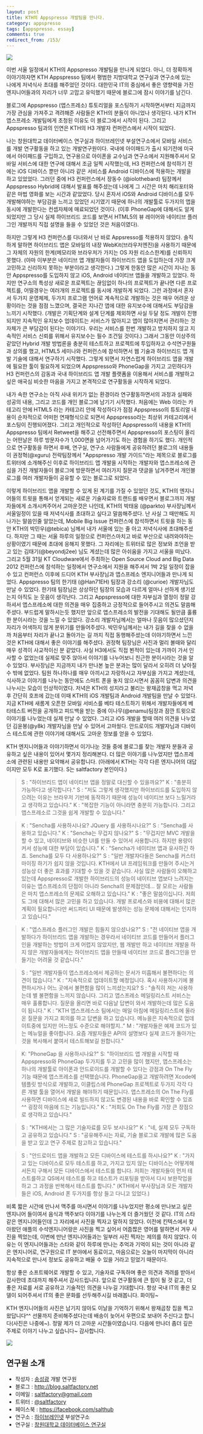 ```yaml
---
layout: post
title: KTH의 Appspresso 개발팀을 만나다.
category: appspresso
tags: [appspresso. essay]
comments: true
redirect_from: /153/
---
```


![](http://cfile4.uf.tistory.com/image/1229AD3D4FCB4C74052EA2)

이번 서울 일정에서 KTH의 Appspresso 개발팀을 만나게 되었다. 아니, 더 정확하게 이야기하자면 KTH Appspresso 팀에서 평범한 지방대학교 연구실과 연구소에 있는 나에게 저녁식사 초대를 해주었던 것이다. 대한민국 IT의 중심에서 좋은 영향력을 가진 엔지니어들과의 자리가 너무 고맙고 유익했기 때문에 블로그에 잠시 이야기를 남긴다.

<!--more-->

블로그에 Appspresso (앱스프레소) 튜토리얼을 포스팅하기 시작하면서부터 지금까지 가장 관심을 가져주고 격려해준 사람들은 KTH의 분들이 아니었나 생각된다. 내가 KTH 앱스프레소 개발팀에게 초청된 이유도 이 블로그에서 시작이 된다. 그리고 Appspresso 팀과의 인연은 KTH의 H3 개발자 컨퍼런스에서 시작이 되었다.

나는 창원대학교 데이터베이스 연구실과 하이브레인넷 부설연구소에서 모바일 서비스를 개발 연구활동을 하고 있는 개발연구원이다. 국내에 아이패드가 출시 되기전에 미국에서 아이패드를 구입하고, 연구용으로 아이폰을 교수님과 연구소에서 지원해주셔서 모바일 서비스에 대한 연구에 대해서 조금 일찍 시작했는데, H3 컨퍼런스에 참석하기 전에는 iOS 디바이스 뿐만 아니라 같은 서비스를 Android 디바이스에 적용하는 개발을 하고 있었었다. 그러던 중에 H3 컨퍼런스에서 장동수 (@iolothebard) 팀장께서 Appspresso Hybrid에 대해서 발표를 해주셨는데 나에게 그 시간은 마치 해리포터와 같은 마법 영화를 보는 시간과 같았었다. 당시 혼자서 iOS와 Android 디바이스를 모두 개발해야하는 부담감을 느끼고 있었던 시기였기 때문에 하나의 개발툴로 두가지의 앱을 동시에 개발한다는 컨셉자체에 매료되었던 것이다. (이후 PhoneGap에 대해서도 알게되었지만 그 당시 실제 하이브리드 코드를 보면서 HTML5의 뷰 레이어와 네이티브 플러그인 개발까지 직접 설명을 들을 수 있었던 것은 처음이였다).

하지만 그렇게 H3 컨퍼런스를 다녀와서 난 바로 Appsresso를 적용하지 않았다. 솔직하게 말하면 하이브리드 앱은 모바일의 내장 WebKit(브라우저엔진)을 사용하기 때문에 그 자체의 자원의 한계(메모리와 브라우저가 가지는 OS 자원 리소스한계)를 신뢰하지 못했다. (아마 이부분은 네이티브 앱 개발자들이 하이브리드 앱을 도입하는데 가장 크게 고민하고 신리하지 못하는 부분이라고 생각한다.) 그렇게 한동안 많은 시간이 지나는 동안 Appspresso를 도입하지 않고 iOS, Android 네이티브 앱들을 개발하고 있었다. 하지만 연구소의 특성상 새로운 프로젝트는 끊임없이 하나의 프로젝트가 끝나면 다른 프로젝트를, 어떨경우는 여러개의 프로젝트를 동시에 개발하게 되었다. 그런 과정에서 혼자서 두가지 운영체제, 두가지 프로그램 언어로 계속적으로 개발하는 것은 매우 어려운 상황이라는 것을 점점 느꼈으며, 결국은 지나간 앱에 대한 유지보수에 대해서도 부담감을 느끼기 시작했다. (개발은 기획단계와 설계 단계를 제외하면 사실 두달 정도 개발이 진행되지만 지속적인 유지보수 업데이트는 서비스가 많아지고 앱이 많아지면서 관리하는 것 자체가 큰 부담감이 된다는 이야기다. 우리는 서비스를 한번 개발하고 방치하지 않고 지속적인 서비스 신뢰를 위해서 유지보수는 필수 조건일 것이다.) 그래서 그동안 이상주의 같았던 Hybrid 개발 방법론을 충분히 테스트하고 프로젝트에 투입하자고 수석연구원들과 상의를 했고, HTML5 세미나와 컨퍼런스에 참석하면서 웹 기술과 하이브리드 앱 개발 기술에 대해서 연구하기 시작했다. 그렇게 되면서 자연스럽게 하이브리드 앱을 개발에 필요한 툴이 필요하게 되었으며 Appspresso와 PhoneGap을 가지고 고민하다가 H3 컨퍼런스의 감동과 국내 하이브리드 앱 개발 플랫폼을 이용해서 서비스를 개발하고 싶은 애국심 비슷한 마음을 가지고 본격적으로 연구활동을 시작하게 되었다.


내가 속한 연구소는 아직 사내 위키가 없는 환경이라 연구활동하면서의 과정과 실패와 성공의 내용, 그리고 코드를 개인 블로그에 남기기 시작했다. 처음에는 Web 이라는 카테고리 안에 HTML5 라는 카테고리 안에 작성하다가 점점 Appspresso의 튜토리얼 내용이 순차적으로 어떠헌 연재형식으로 되면서 Appspresso라는 최상위 카테고리에서 포스팅이 진행되어졌다. 그리고 개인적으로 작성하던 Appspresso의 내용을 KTH의 Appspresso 팀에서 Retweet을 해주고 선전해주면서 Appspresso의 포스팅이 올리는 어떤날은 하루 방문자수가 1,000면을 넘어가기도 하는 경험을 하기도 했다. 개인적으로 연구활동을 하면서 후배, 연구실, 연구소 사람들에게 공유하려던 블로그의 내용들이 권정혁(@xguru) 전략팀장께서 "Appspresso 개발 가이드"라는 제목으로 블로그를 트위터에 소개해주신 이후로 하이브리드 앱 개발을 시작하는 개발자와 앱스프레소에 관심을 가진 개발자들이 블로그에 방문하면서 여러가지 질문과 댓글을 남겨주면서 개인블로그를 여러 개발자들이 공유할 수 있는 블로그로 되었다.

이렇게 하이브리드 앱을 개발할 수 있게 된 계기를 가질 수 있었던 것도, KTH의 엔지니어들의 트윗을 통해서 얻게되는 새로운 기술자료와 트랜드를 배우면서 블로그까지 개발자들에게 소개시켜주어서 고마운것은 나인데, KTH의 박태웅 (@parkto) 부사장님께서 서울일정이 있을 때 저녁식사를 초대하고 싶다고 말씀해주셨다. 난 사실 그 때만해도 지나가는 말씀인줄 알았는데, Mobile Big Issue 컨퍼런스에 참석하면서 트윗을 하는 동안 KTH의 박민우(@tebica) 님께서 내가 서울에 있는 줄 아고 저녁식사에 초대해주셨다. 하지만 그 때는 서울 하루의 일정으로 컨퍼런스마치고 바로 부산으로 내려와야하는 상황이였기 때문에 초대에 응해지 못했다. 그 자리에는 트위터로 많은 정보와 조언을 받고 있는 김태기(@beyondj2ee) 님도 계셨는데 많은 아쉬움을 가지고 서울을 떠났다. 그리고 5월 31일 KT Cloudware에서 주최하는 Open Source Cloud and Big Data 2012 컨퍼런스에 참석하는 일정에서 연구소에서 지원을 해주셔서 1박 2일 일정이 잡을 수 있고 컨퍼런스 이후에 드디어 KTH 부사장님과 앱스프레소 엔지니어들과 만나게 되었다. Appspresso 팀의 한기태 (@Han71EH) 팀장과 강소리 (@curioe) 개발자님도 만날 수 있었다. 한기태 팀장님은 상상하던 팀장의 모습과 다르게 얼마나 선하게 생기셨는지 아직도 눈 웃음이 생각난다. 그리고 Appspresso에 대한 자부심과 열정이 정말 강하셔서 앱스프레소에 대한 의견을 매우 집중하고 긍정적으로 들어주시고 의견도 말씀해주셨다. 부드럽게 말하시는듯 했지만 앞으로 앱스프레소의 발전을 기대해도 될만큼 훌륭한 분이시라는 것을 느낄 수 있었다. 강소리 개발자님께서는 얼마나 웃음이 많으셨던지 자리가 어색하지 않게 분위기를 만들어주셨다. 박민우님께서는 내가 길을 찾을 수 없을까 처음부터 자리가 끝나고 돌아가는 길 까지 직접 동행해주셨는데 이야기하면서 느낀 것은 KTH에 대해서 좋은 이야기를 해주셨다. 권정혁 팀장님은 사진과 멀리 볼때와 달리 매우 성격이 사교적이신 분 같았다. 사실 H3에서도 직접 뵌적이 있는데 가까이 가서 인사할 수 없었는데 실제로 맞주 앉아서 이야기를 나누어보니 친근한 분이시라는 것을 알 수 있었다. 부사장님은 지금까지 내가 만나본 높은 분과는 많이 달라서 오히려 더 낮아질 수 밖에 없었다. 팀원 하나하나를 매우 아끼시고 자랑하시고 자부심을 가지고 계셨는데, 식사하고 이야기를 나누는 동안에도 스마트 폰을 놓지 않으시면서 꼼꼼히 답변과 의견을 나누시는 모습이 인상적이였다. 저녁은 KTH의 성지라고 불리는 왕재곱창을 먹고 저녁 후 간단히 호프에 갔는데 이때 KTH의 iOS 개발팀과 Android 개발팀을 만날 수 있었다. 지금 KTH에 새롬게 오픈한 모바일 서비스를 베타 테스트하기 위해서 개발자들에게 베타테스트 버전을 공개하고 피드백을 받는 중에 이나무(@enamu)팀장과 잠깐 트윗으로 이야기를 나누었는데 실제 만날 수 있었다. 그리고 iOS 개발을 할때 여러 의견을 나누었던 김윤봉(@y8k) 개발자님을 만날 수 있어서 고마웠다. 안드로이드 개발자님과 디바이스 테스트에 관한 이야기에 대해서도 고마운 정보를 얻을 수 있었다.

KTH 엔지니어들과 이야기하면서 이기나눈 것들 중에 블로그를 찾는 개발자 분들과 공유하고 싶은 내용이 있어서 몇가지 정리해본다. 더 많은 이야기를 나누었지만 앱스프레소에 관련된 내용만 요약해서 공유합니다. (아래에서 KTH는 각각 다른 엔지니어의 대답이지만 모두 K로 표기했다. S는 saltfactory 본인이다.)

>S : "하이브리드 앱이 네이티브 앱을 정말로 대신할 수 있을까요?"
K : "충분히 가능하다고 생각합니다."
S : "저도 그렇게 생각했지만 하이브리드를 도입하지 않으려는 이유는 브라우저 기반에 동작하기 때문에 성능이 네이티브 보다 느릴거라고 생각하고 있습니다."
K : "복잡한 기능이 아니라면 충분히 가능합니다. 그리고 앱스프레소르 그것을 쉽게 개발할 수 있습니다."


>K : "Sencha를 사용하시나요? JQuery 를 사용하시나요?"
S : "Sencha를 사용하고 있습니다."
K : "Sencha는 무겁지 않나요?"
S : "무겁지만 MVC 개발을 할 수 있고, 네이티브와 비슷한 UI를 만들 수 있어서 사용합니다. 하지만 용량이 커서 성능에 대한 부담이 있습니다."
K : "Sencha가 네이티브 앱과 유사하긴 하죠. Sencha를 모두 다 사용하나요?"
S : "일반 개발자다들은 Sencha를 커스터마이징 하기가 쉽지 않을 것입니다. KTH에서 UI 프레임워크를 만들어 주시는거 성능상 더 좋은 효과를 기대할 수 있을 것 같습니다. 사실 많은 사람들이 오해하고 있는데 Appspresso로 개발한 하이브리드의 성능이 네이티브 앱보다 느려지는 이유는 앱스프레소의 단점이 아니라 Sencha의 문제점인데... 잘 모르는 사람들은 마치 앱스프레소의 문제로 오해하고 있습니다."
K : "좋은 말씀이십니다. 저희도 그에 대해서 많은 고민을 하고 있습니다. 개발 프로세스와 비용에 대해서 많은 계획이 필요합니다만 써드파티 UI 때문에 발생하는 성능 문제에 대해서는 인지하고 있습니다."


>K : "앱스프레소 플러그인 개발은 힘들지 않으셨나요?"
S : "전 네이티브 앱을 개발하다가 하이브리드 앱을 개발하는 경우라서 네이티브 코드를 만들어서 플러그인을 개발하는 방법이 크게 어렵지 않았지만, 웹 개발만 하고 네이티브 개발을 하지 않은 개발자들에게는 하이브리드 앱을 만들때 네이티브 코드로 플러그인을 만들기는 어려울 것 같습니다."


>S : "일반 개발자들이 앱스프레소에서 제공하는 문서가 미흡해서 불편하다는 의견이 많습니다."
K : "지속적으로 업데이트할 예정입니다. 혹시 사용하시기에 불편하시거나 어느 곳에서 불편함을 많이 느끼셨는지요?
S : "솔직히 저는 사용하는데 별 불편함을 느끼지 않습니다. 그리고 앱스프레소 메일링리스트 서비스는 매우 훌륭합니다. 질문을 올리면 바로 다음날 답변이 와서 개발하는데 많은 도움이 됩니다."
K : "KTH 앱스프레스소 팀에서는 매일 아침에 메일링리스트에 올라온 질문을 가지고 회의를 하고 답변을 하고 있습니다. 메뉴을은 지속적으로 업데이트중에 있지만 어느정도 수준으로 해야할지.."
M : "개발자들은 예제 코드가 있는 메뉴얼을 좋아합니다. 요즘 개발자들은 API의 설명보다 실제 코드가 돌아가는 것을 복사해서 붙여서 테스트해보길 원합니다."


>K: "PhoneGap 을 사용하시나요?"
S: "하이브리드 앱 개발을 시작할 때 Appspresso와 PhoneGap 두가지를 두고 고민을 많이 했지만, 앱스프레소는 하나의 개발툴로 아이폰과 안드로이드를 개발할 수 있다는 강점과 On The Fly 기능 때문에 앱스프레소를 선택했습니다. PhoneGap을고 개발하려면 Xcode에 템플릿 방식으로 개발하고, 이클립스에 PhoneGap 프로젝트로 두가지 각각 다른 개발 툴을 열어서 개발을 해야하기 때문입니다. 앱스프레소의 On The Fly를 사용하면 디바이스에 새로 빌드하지 않고도 변경된 내용을 바로 확인할 수 있죠^^ 굉장히 마음에 드는 기능입니다."
K : "저희도 On The Fly를 가장 큰 장점으로 생각하고 있습니다."


>S : "KTH에서는 그 많은 기술자료를 모두 보시나요?"
K : "네, 실제 모두 구독하고 공유하고 있습니다."
S : "공유해주시는 자료, 기술 블로그로 개발에 많은 도움을 받고 있고 연구 주제로 참고하고 있습니다."


>S : "안드로이드 앱을 개발하고 모든 디바이스에 테스트를 하시나요?"
K : "가지고 있는 디바이스로 모두 테스트를 하고, 가지고 있지 않는 디바이스는 어떻게해서든지 구해서 모든 디바이스에서 테스트를 합니다. 저희는 개발자들이 먼저 테스트를하고 QS에서 테스트를 하고 테스트가 리포팅을 받아서 다시 보완작업을 하고 그 과정을 반복해서 테스트를 합니다."
(KTH에서 부사장님과 모든 개발자들은 iOS, Android 폰 두가지를 항상 들고 다니고 있었다.)


비록 짧은 시간에 만나서 맥주를 마시면서 이야기를 나누었지만 평소에 만나보고 싶은 엔지니어 들이여서 음식과 맥주보다 이야기를 나누는게 더 즐거웠던 것 같다. IT의 스타같은 엔지니어들인데 그 자리에서 사진을 찍자고 말하지 않았다. 이전에 킨텍스에서 찾아왔던 애플의 수석엔지니어랑은 사진을 찍고 싶어서 어줍짢은 영어를 말하면서 겨우 사진을 찍었는데, 이번에 만난 엔지니어들과는 일부러 사진 찍자는 제의를 하지 않았다. 이유는 이 엔지니어들과는 스타와 같이 하루에 만나는 추억과 기억이 되는 것이 아니라 같은 엔지니어로, 연구원으로 IT 분야에서 동료이고, 마음으로는 오늘이 마지막이 아니라 지속적으로 만나서 정보도 공유하고 배울 수 있을 거라고 믿었기 때문이다.

항상 좋은 소프트웨어로 개발할 수 있고, 기술자료 구독하며 좋은 의견과 격려를 받아서 감사한데 초대까지 해주셔서 감사드립니다. 앞으로 연구활동에 큰 힘이 될 것 같고, 더 좋은 자료를 서로 공유하고 기술적인 의견을 나누길 기대합니다. 항상 국내 IT의 좋은 모델이 되어주셔서 IT의 좋은 문화를 선두해주시길 바래봅니다. 화이팅~

KTH 엔지니어들의 사진은 남기지 않아도 이날을 기억하기 위해서 왕재곱창 집을 찍고 왔답니다^^ 선물까지 준비해주셨다는데 배송이 늦어서 우편으로 보내어 주신다고 합니다(사진은 나중에~). 정말 제가 더 고마운 시간들이였습니다. 다음에 만나더 좀더 깊은 주제로 이야기 나누고 싶습니다~ 감사합니다.

![](http://cfile25.uf.tistory.com/image/20325E3F4FCB6CE40F2CFC)

## 연구원 소개

* 작성자 : [송성광](http://about.me/saltfactory) 개발 연구원
* 블로그 : http://blog.saltfactory.net
* 이메일 : [saltfactory@gmail.com](mailto:saltfactory@gmail.com)
* 트위터 : [@saltfactory](https://twitter.com/saltfactory)
* 페이스북 : https://facebook.com/salthub
* 연구소 : [하이브레인넷](http://www.hibrain.net) 부설연구소
* 연구실 : [창원대학교 데이터베이스 연구실](http://dblab.changwon.ac.kr)
